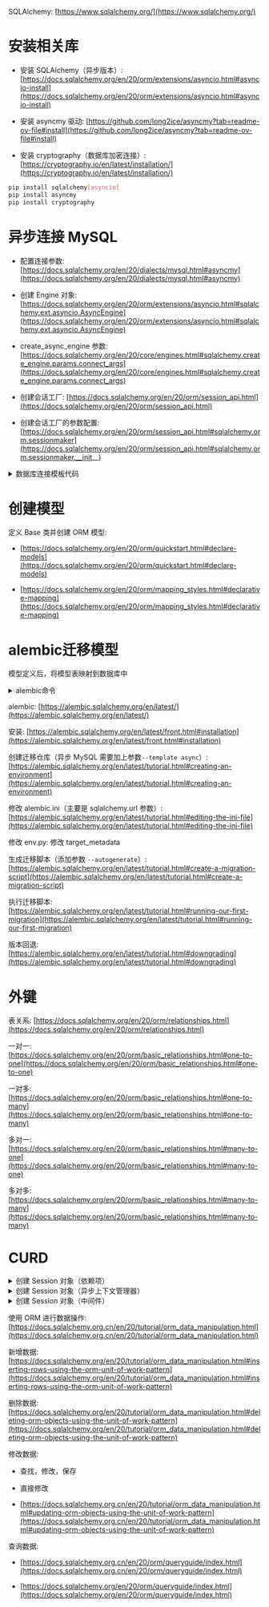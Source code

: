 SQLAlchemy: [https://www.sqlalchemy.org/](https://www.sqlalchemy.org/)

# 安装相关库

- 安装 SQLAlchemy（异步版本）: [https://docs.sqlalchemy.org/en/20/orm/extensions/asyncio.html#asyncio-install](https://docs.sqlalchemy.org/en/20/orm/extensions/asyncio.html#asyncio-install)

- 安装 asyncmy 驱动: [https://github.com/long2ice/asyncmy?tab=readme-ov-file#install](https://github.com/long2ice/asyncmy?tab=readme-ov-file#install)

- 安装 cryptography（数据库加密连接）: [https://cryptography.io/en/latest/installation/](https://cryptography.io/en/latest/installation/)

```bash
pip install sqlalchemy[asyncio]
pip install asyncmy
pip install cryptography
```

# 异步连接 MySQL

- 配置连接参数: [https://docs.sqlalchemy.org/en/20/dialects/mysql.html#asyncmy](https://docs.sqlalchemy.org/en/20/dialects/mysql.html#asyncmy)

- 创建 Engine 对象: [https://docs.sqlalchemy.org/en/20/orm/extensions/asyncio.html#sqlalchemy.ext.asyncio.AsyncEngine](https://docs.sqlalchemy.org/en/20/orm/extensions/asyncio.html#sqlalchemy.ext.asyncio.AsyncEngine)

- create_async_engine 参数: [https://docs.sqlalchemy.org/en/20/core/engines.html#sqlalchemy.create_engine.params.connect_args](https://docs.sqlalchemy.org/en/20/core/engines.html#sqlalchemy.create_engine.params.connect_args)

- 创建会话工厂: [https://docs.sqlalchemy.org/en/20/orm/session_api.html](https://docs.sqlalchemy.org/en/20/orm/session_api.html)

- 创建会话工厂的参数配置: [https://docs.sqlalchemy.org/en/20/orm/session_api.html#sqlalchemy.orm.sessionmaker](https://docs.sqlalchemy.org/en/20/orm/session_api.html#sqlalchemy.orm.sessionmaker.__init__)

<details>
<summary>数据库连接模板代码</summary>

```python
# models/__init__.py
from sqlalchemy.ext.asyncio import create_async_engine
from sqlalchemy.orm import sessionmaker
from sqlalchemy.ext.asyncio import AsyncSession
from sqlalchemy.ext.declarative import declarative_base

DB_URI = "mysql+asyncmy://user:password@host:port/db_name?charset=utf8mb4"

engine = create_async_engine(
    DB_URI,
    echo=True,  # 输出所有执行SQL的日志，默认是关闭的
    pool_size=10,   # 连接池大小，默认为5
    max_overflow=20,    # 允许连接池最大的连接数，默认为10
    pool_timeout=10,    # 获得连接超时时间，默认是30s
    pool_recycle=3600,  # 连接回收时间，默认是-1，表示永不回收
    pool_pre_ping=True, # 连接前是否预检查，默认是False
)

AsyncSessionFactory = sessionmaker(
    bind=engine,    # Engine或者其子类对象，这里是AsyncEngine
    class_=AsyncSession,    # Session类的替代，默认是Session类
    autoflush=True, # 是否在查找之前执行flush的操作（默认是True）
    expire_on_commit=False, # 是否在执行commit操作后Session就过期，默认是True
)

Base = declarative_base()

# 导入其他模型的python文件
from . import user
```

</details>

# 创建模型

定义 Base 类并创建 ORM 模型:

- [https://docs.sqlalchemy.org/en/20/orm/quickstart.html#declare-models](https://docs.sqlalchemy.org/en/20/orm/quickstart.html#declare-models)

- [https://docs.sqlalchemy.org/en/20/orm/mapping_styles.html#declarative-mapping](https://docs.sqlalchemy.org/en/20/orm/mapping_styles.html#declarative-mapping)

# alembic迁移模型

模型定义后，将模型表映射到数据库中

<details>
<summary>alembic命令</summary>

```bash
# 1.创建迁移仓库
# 异步
alembic init alembic --template async
# 同步
alembic init alembic

# 2.修改alembic.ini中的连接数据库的配置
sqlalchemy.url = mysql+asyncmy://user:password@host:port/database?charset=utf8mb4

# 3.修改env.py
# 将alembic/env.py中的target_metadata修改为
from models import Base
target_metadata = Base.metadata

# 4.生成迁移脚本
alembic revision --autogenerate -m "修改的内容"

# 5.执行迁移脚本
alembic upgrade head
# 回到上一个版本
alembic downgrade
```

</details>

alembic: [https://alembic.sqlalchemy.org/en/latest/](https://alembic.sqlalchemy.org/en/latest/)

安装: [https://alembic.sqlalchemy.org/en/latest/front.html#installation](https://alembic.sqlalchemy.org/en/latest/front.html#installation)

创建迁移仓库（异步 MySQL 需要加上参数`--template async`）: [https://alembic.sqlalchemy.org/en/latest/tutorial.html#creating-an-environment](https://alembic.sqlalchemy.org/en/latest/tutorial.html#creating-an-environment)

修改 alembic.ini（主要是 sqlalchemy.url 参数）: [https://alembic.sqlalchemy.org/en/latest/tutorial.html#editing-the-ini-file](https://alembic.sqlalchemy.org/en/latest/tutorial.html#editing-the-ini-file)

修改 env.py: 修改 target_metadata

生成迁移脚本（添加参数 `--autogenerate`）: [https://alembic.sqlalchemy.org/en/latest/tutorial.html#create-a-migration-script](https://alembic.sqlalchemy.org/en/latest/tutorial.html#create-a-migration-script)

执行迁移脚本: [https://alembic.sqlalchemy.org/en/latest/tutorial.html#running-our-first-migration](https://alembic.sqlalchemy.org/en/latest/tutorial.html#running-our-first-migration)

版本回退: [https://alembic.sqlalchemy.org/en/latest/tutorial.html#downgrading](https://alembic.sqlalchemy.org/en/latest/tutorial.html#downgrading)

# 外键

表关系: [https://docs.sqlalchemy.org/en/20/orm/relationships.html](https://docs.sqlalchemy.org/en/20/orm/relationships.html)

一对一: [https://docs.sqlalchemy.org/en/20/orm/basic_relationships.html#one-to-one](https://docs.sqlalchemy.org/en/20/orm/basic_relationships.html#one-to-one)

一对多: [https://docs.sqlalchemy.org/en/20/orm/basic_relationships.html#one-to-many](https://docs.sqlalchemy.org/en/20/orm/basic_relationships.html#one-to-many)

多对一: [https://docs.sqlalchemy.org/en/20/orm/basic_relationships.html#many-to-one](https://docs.sqlalchemy.org/en/20/orm/basic_relationships.html#many-to-one)

多对多: [https://docs.sqlalchemy.org/en/20/orm/basic_relationships.html#many-to-many](https://docs.sqlalchemy.org/en/20/orm/basic_relationships.html#many-to-many)

# CURD

<details>
<summary>创建 Session 对象（依赖项）</summary>

```python
async def get_session():
    session = AsyncSessionFactory()
    try:
        yield session
    finally:
        await session.close()

@app.post('/article/add', response_model=UserResp)
async def add_article(req: UserCreateReq, session: AsyncSession = Depends(get_session)):
    async with session.begin():
        user = User(username = req.username, email = req.email, password = req.password)
        session.add(user)
    return user
```

</details>

<details>
<summary>创建 Session 对象（异步上下文管理器）</summary>

```python
from pydantici import BaseModel
from db import AsyncSessionFactory

class UserRespSchema(basemodel):
    id: int
    email: str
    username: str

    class Config:
        orm_mode = true

class UserCreateRegSchema(BaseModel):
    email: str
    username: str
    password: str

@app.post('/article/add', response_model=UserRespSchema)
async def add_article(req: UserCreateRegSchema):
    async with AsyncSessionFactory() as session:
        try:
            async with session.begin():
                user = User(username=reg.username, email=req.email, password=req.password)
                session.add(user)
        except Exception as e:
            raise HTTPException(status_code=400, detail='xxx')
        return user
```

</details>

<details>
<summary>创建 Session 对象（中间件）</summary>

```python
@app.middleware('http')
async def create_session_middleware(request: Request, call_next):
    # 请求前的中间件（调用call_next前）
    session = AsyncSessionFactory()
    setattr(request.state, 'session', session)
    response = await call_next(request)
    # 响应后的中间件（调用call_next后）
    await session.close()
    return response

@app.post('/article/add', response_model=UserResp)
async def add_article(user_body: UserCreateReq, request: AsyncSession):
    async with request.state.session.begin():
        user = User(username = user_body.username, email = user_body.email, password = user_body.password)
        request.state.session.add(user)
    return user
```

</details>

使用 ORM 进行数据操作: [https://docs.sqlalchemy.org.cn/en/20/tutorial/orm_data_manipulation.html](https://docs.sqlalchemy.org.cn/en/20/tutorial/orm_data_manipulation.html)

新增数据: [https://docs.sqlalchemy.org/en/20/tutorial/orm_data_manipulation.html#inserting-rows-using-the-orm-unit-of-work-pattern](https://docs.sqlalchemy.org/en/20/tutorial/orm_data_manipulation.html#inserting-rows-using-the-orm-unit-of-work-pattern)

删除数据: [https://docs.sqlalchemy.org/en/20/tutorial/orm_data_manipulation.html#deleting-orm-objects-using-the-unit-of-work-pattern](https://docs.sqlalchemy.org/en/20/tutorial/orm_data_manipulation.html#deleting-orm-objects-using-the-unit-of-work-pattern)

修改数据:

- 查找，修改，保存

- 直接修改

- [https://docs.sqlalchemy.org.cn/en/20/tutorial/orm_data_manipulation.html#updating-orm-objects-using-the-unit-of-work-pattern](https://docs.sqlalchemy.org.cn/en/20/tutorial/orm_data_manipulation.html#updating-orm-objects-using-the-unit-of-work-pattern)

查询数据:

- [https://docs.sqlalchemy.org.cn/en/20/orm/queryguide/index.html](https://docs.sqlalchemy.org.cn/en/20/orm/queryguide/index.html)

- [https://docs.sqlalchemy.org/en/20/orm/queryguide/index.html](https://docs.sqlalchemy.org/en/20/orm/queryguide/index.html)
